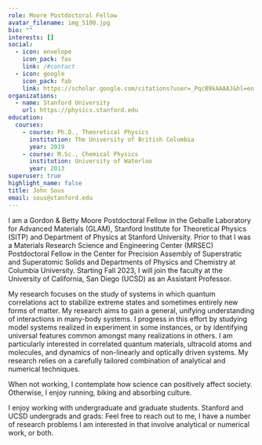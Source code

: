 ```yaml
---
role: Moore Postdoctoral Fellow
avatar_filename: img_5100.jpg
bio: ""
interests: []
social:
  - icon: envelope
    icon_pack: fas
    link: /#contact
  - icon: google
    icon_pack: fab
    link: https://scholar.google.com/citations?user=_PqcB9kAAAAJ&hl=en
organizations:
  - name: Stanford University
    url: https://physics.stanford.edu
education:
  courses:
    - course: Ph.D., Theoretical Physics
      institution: The University of British Columbia
      year: 2019
    - course: M.Sc., Chemical Physics
      institution: University of Waterloo
      year: 2013
superuser: true
highlight_name: false
title: John Sous
email: sous@stanford.edu
---
```

I am a Gordon & Betty Moore Postdoctoral Fellow in the Geballe Laboratory for Advanced Materials (GLAM), Stanford Institute for Theoretical Physics (SITP) and Department of Physics at Stanford University. Prior to that I was a Materials Research Science and Engineering Center (MRSEC) Postdoctoral Fellow in the Center for Precision Assembly of Superstratic and Superatomic Solids and Departments of Physics and Chemistry at Columbia University. Starting Fall 2023, I will join the faculty at the University of California, San Diego (UCSD) as an Assistant Professor. 

My research focuses on the study of systems in which quantum correlations act to stabilize extreme states and sometimes entirely new forms of matter. My research aims to gain a general, unifying understanding of interactions in many-body systems. I progress in this effort by studying model systems realized in experiment in some instances, or by identifying universal features common amongst many realizations in others. I am particularly interested in correlated quantum materials, ultracold atoms and molecules, and dynamics of non-linearly and optically driven systems. My research relies on a carefully tailored combination of analytical and numerical techniques.

When not working, I contemplate how science can positively affect society. Otherwise, I enjoy running, biking and absorbing culture.

I enjoy working with undergraduate and graduate students. Stanford and UCSD undergrads and grads: Feel free to reach out to me, I have a number of research problems I am interested in that involve analytical or numerical work, or both.  
